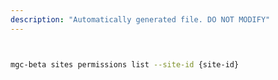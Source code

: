 ```yaml
---
description: "Automatically generated file. DO NOT MODIFY"
---
```


```bash


mgc-beta sites permissions list --site-id {site-id}

```